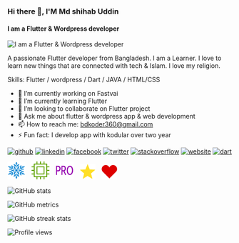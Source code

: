 ### Hi there 👋, I'M Md shihab Uddin
#### I am a Flutter & Wordpress developer
![I am a Flutter & Wordpress developer](https://media-exp1.licdn.com/dms/image/C5616AQGo8yKValKMMg/profile-displaybackgroundimage-shrink_200_800/0/1645456563262?e=1651104000&v=beta&t=kEzC4SV3ZPksgG6o7dNXf5F3YWjOMLdnOJbKOs_Dvvk)

A passionate Flutter developer from Bangladesh. I am a Learner. I love to learn new things that are connected with tech & Islam. I love my religion.

Skills: Flutter / wordpress / Dart / JAVA / HTML/CSS

- 🔭 I’m currently working on Fastvai 
- 🌱 I’m currently learning Flutter 
- 👯 I’m looking to collaborate on Flutter project 
- 💬 Ask me about flutter & wordpress app & web development 
- 📫 How to reach me: bdkoder360@gmail.com 
- ⚡ Fun fact: I develop app with kodular over two year 


[<img src='https://cdn.jsdelivr.net/npm/simple-icons@3.0.1/icons/github.svg' alt='github' height='40'>](https://github.com/bdkoder360)  [<img src='https://cdn.jsdelivr.net/npm/simple-icons@3.0.1/icons/linkedin.svg' alt='linkedin' height='40'>](https://www.linkedin.com/in/bdkoder360/)  [<img src='https://cdn.jsdelivr.net/npm/simple-icons@3.0.1/icons/facebook.svg' alt='facebook' height='40'>](https://www.facebook.com/https://fb.com/bdkoder360)  [<img src='https://cdn.jsdelivr.net/npm/simple-icons@3.0.1/icons/twitter.svg' alt='twitter' height='40'>](https://twitter.com/https://twitter.com/bdkoder360)  [<img src='https://cdn.jsdelivr.net/npm/simple-icons@3.0.1/icons/stackoverflow.svg' alt='stackoverflow' height='40'>](https://stackoverflow.com/users/https://stackoverflow.com/users/15750310)  [<img src='https://cdn.jsdelivr.net/npm/simple-icons@3.0.1/icons/icloud.svg' alt='website' height='40'>](www.fastvai.com)  [<img src='https://cdn.jsdelivr.net/npm/simple-icons@3.0.1/icons/dart.svg' alt='dart' height='40'>](https://dribbble.com/bdkoder360)  

<a href='https://archiveprogram.github.com/'><img src='https://raw.githubusercontent.com/acervenky/animated-github-badges/master/assets/acbadge.gif' width='40' height='40'></a> <a href='https://docs.github.com/en/developers'><img src='https://raw.githubusercontent.com/acervenky/animated-github-badges/master/assets/devbadge.gif' width='40' height='40'></a> <a href='https://github.com/pricing'><img src='https://raw.githubusercontent.com/acervenky/animated-github-badges/master/assets/pro.gif' width='40' height='40'></a> <a href='https://stars.github.com/'><img src='https://raw.githubusercontent.com/acervenky/animated-github-badges/master/assets/starbadge.gif' width='35' height='35'></a> <a href='https://docs.github.com/en/github/supporting-the-open-source-community-with-github-sponsors'><img src='https://raw.githubusercontent.com/acervenky/animated-github-badges/master/assets/sponsorbadge.gif' width='35' height='35'></a> 

![GitHub stats](https://github-readme-stats.vercel.app/api?username=bdkoder360&show_icons=true)  

![GitHub metrics](https://metrics.lecoq.io/bdkoder360)  

![GitHub streak stats](https://github-readme-streak-stats.herokuapp.com/?user=bdkoder360)  

![Profile views](https://gpvc.arturio.dev/bdkoder360)  
